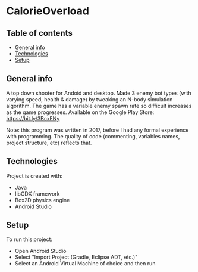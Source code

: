 # CalorieOverload
 
## Table of contents
* [General info](#general-info)
* [Technologies](#technologies)
* [Setup](#setup)	

## General info
A top down shooter for Andoid and desktop. Made 3 enemy bot types (with varying speed, health & damage) by tweaking an N-body simulation algorithm. The game has a variable enemy spawn rate so difficult increases as the game progresses. Available on the Google Play Store: https://bit.ly/3BcxFNy

Note: this program was written in 2017, before I had any formal experience with programming. The quality of code (commenting, variables names, project structure, etc) reflects that.   

## Technologies
Project is created with:
* Java
* libGDX framework
* Box2D physics engine
* Android Studio

## Setup
To run this project:
* Open Android Studio
* Select "Import Project (Gradle, Eclipse ADT, etc.)"
* Select an Android Virtual Machine of choice and then run
